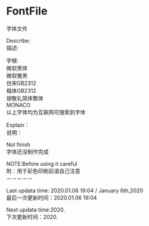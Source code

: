 # FontFile
字体文件

Describe:          </br>
描述:              </br>

字根:                         </br>
微软黑体                      </br>
微软雅黑                      </br>
仿宋GB2312                    </br>
楷体GB2312                    </br>
胡敬礼简体繁体                 </br>
MONACO                        </br>
以上字体均为互联网可搜索到字体   </br>

Explain：                   </br>
说明：                       </br>




Not finish                  </br>
字体还没制作完成              </br>






NOTE:Before using it careful </br>
附：用于彩色印刷前请自己注意　　　</br>
－－－－－           </br>

Last updata time: 2020.01.06 19:04  /  January 6th,2020    </br>
最后一次更新时间：2020.01.06 19:04                          </br>

Next updata time:2020.                          </br>
下次更新时间：2020.                               </br>
